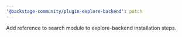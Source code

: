 ```yaml
---
'@backstage-community/plugin-explore-backend': patch
---
```


Add reference to search module to explore-backend installation steps.
